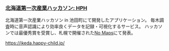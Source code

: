 ### [北海道第一次産業ハッカソン: HPH](https://www.do-hack.org/)

北海道第一次産業ハッカソン in 池田町にて開発したアプリケーション。
毎木調査時に音声認識により効率良くデータを記録・可視化するサービス。
ハッカソンでは最優秀賞を受賞し、札幌で開催された[No Maps](https://no-maps.jp/)にて発表。

https://ikeda.happy-child.jp/
